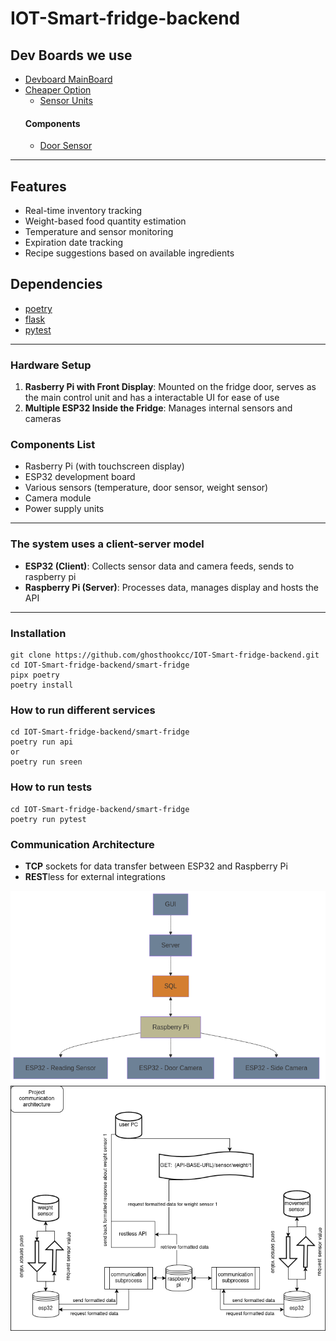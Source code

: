 # IOT-Smart-fridge-backend

## Dev Boards we use 

* [Devboard MainBoard](https://www.raspberrypi.com/products/raspberry-pi-5/)
* [Cheaper Option](https://www.raspberrypi.com/)
  * [Sensor Units](https://www.espressif.com/en/products/socs/esp32)
   #### Components
   * [Door Sensor](https://www.kjell.com/se/produkter/smarta-hem/smarta-sensorer/smarta-magnetkontakter/tp-link-tapo-t110-magnetsensor-p65257)


*** ***

## Features

* Real-time inventory tracking
* Weight-based food quantity estimation
* Temperature and sensor monitoring
* Expiration date tracking
* Recipe suggestions based on available ingredients

## Dependencies
* [poetry](https://python-poetry.org/)
* [flask](https://flask.palletsprojects.com/en/stable/)
* [pytest](https://docs.pytest.org/en/stable/)


*** ***


### Hardware Setup

1. **Rasberry Pi with Front Display**: Mounted on the fridge door, serves as the main control unit and has a interactable UI for ease of use 
2. **Multiple ESP32 Inside the Fridge**: Manages internal sensors and cameras

### Components List


* Rasberry Pi (with touchscreen display)
* ESP32 development board
* Various sensors (temperature, door sensor, weight sensor)
* Camera module
* Power supply units


*** ***


### The system uses a client-server model

* **ESP32 (Client)**: Collects sensor data and camera feeds, sends to raspberry pi
* **Raspberry Pi (Server)**: Processes data, manages display and hosts the API


*** *** 


### Installation
```
git clone https://github.com/ghosthookcc/IOT-Smart-fridge-backend.git
cd IOT-Smart-fridge-backend/smart-fridge
pipx poetry
poetry install
```

### How to run different services 
```
cd IOT-Smart-fridge-backend/smart-fridge
poetry run api
or
poetry run sreen
```

### How to run tests
```
cd IOT-Smart-fridge-backend/smart-fridge
poetry run pytest
```

### Communication Architecture
* **TCP** sockets for data transfer between ESP32 and Raspberry Pi
* **REST**less for external integrations

![Described Topology Architecture](FDiagram.png "Topology Architecture")
![Described Communication Architecture](IOT-Smart-fridge.drawio.png "Communication Architecture")
